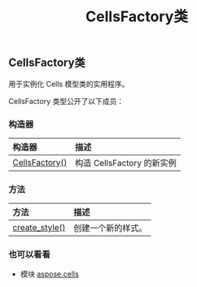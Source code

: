 ﻿---
title: CellsFactory类
second_title: Aspose.Cells for Python via .NET API 参考资料
description:
type: docs
weight: 220
url: /zh/python-net/aspose.cells/cellsfactory/
is_root: false
---
##  CellsFactory类
用于实例化 Cells 模型类的实用程序。



CellsFactory 类型公开了以下成员：

### 构造器
|构造器|描述|
| :- | :- |
| [CellsFactory()](/cells/zh/python-net/aspose.cells/cellsfactory/__init__/#) |构造 CellsFactory 的新实例|


### 方法
|方法|描述|
| :- | :- |
| [create_style()](/cells/zh/python-net/aspose.cells/cellsfactory/create_style/#) |创建一个新的样式。|



### 也可以看看
* 模块 [aspose.cells](..)
